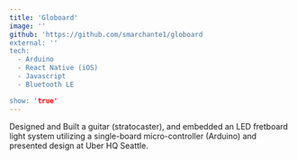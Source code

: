 ```yaml
---
title: 'Globoard'
image: ''
github: 'https://github.com/smarchante1/globoard
external: ''
tech:
  - Arduino
  - React Native (iOS)
  - Javascript
  - Bluetooth LE

show: 'true'
---
```


Designed and Built a guitar (stratocaster), and embedded an LED fretboard light system utilizing a single-board micro-controller (Arduino)
and presented design at Uber HQ Seattle.
